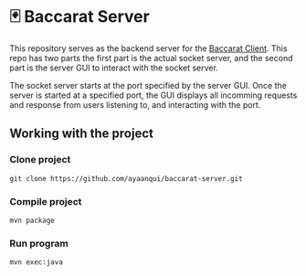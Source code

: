# 🃏 Baccarat Server
This repository serves as the backend server for the [Baccarat Client](https://github.com/ayaanqui/baccarat-client). This repo has two parts the first part is the actual socket server, and the second part is the server GUI to interact with the socket server.

The socket server starts at the port specified by the server GUI. Once the server is started at a specified port, the GUI displays all incomming requests and response from users listening to, and interacting with the port.

## Working with the project

### Clone project

```
git clone https://github.com/ayaanqui/baccarat-server.git
```

### Compile project

```
mvn package
```

### Run program
```
mvn exec:java
```